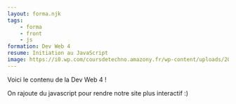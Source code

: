 ```yaml
---
layout: forma.njk
tags:
    - forma
    - front
    - js
formation: Dev Web 4
resume: Initiation au JavaScript
image: https://i0.wp.com/coursdetechno.amazony.fr/wp-content/uploads/2022/01/javascript.jpg?fit=1280%2C720&ssl=1
---
```


Voici le contenu de la Dev Web 4 !

On rajoute du javascript pour rendre notre site plus interactif :)